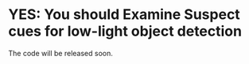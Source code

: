 # YES: You should Examine Suspect cues for low-light object detection

The code will be released soon.
